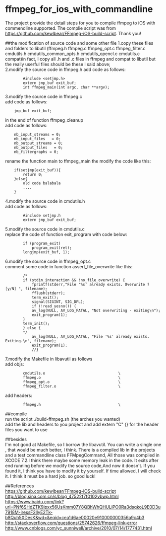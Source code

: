 # ffmpeg_for_ios_with_commandline
The project provide the detail steps for you to compile ffmpeg to iOS with commendline supported. The complie script was from https://github.com/kewlbear/FFmpeg-iOS-build-script. Thank you!

##the modification of source code and some other file
1.copy these files and folders to libutil (ffmpeg.h ffmpeg.c ffmpeg_opt.c ffmpeg_filter.c cmdutils.h cmdutils_common_opts.h cmdutils_opencl.c cmdutils.c compat)in fact, I copy all .h and .c files in ffmpeg and compat to libutil but the really userful files should be these I said above;   
2.modify the source code in ffmpeg.h
		   add code as follows: 
		   
		    #include <setjmp.h>   
			extern jmp_buf exit_buf;   
			int ffmpeg_main(int argc, char **argv);   
		
3.modify the source code in ffmpeg.c   
	add code as follows:   
			
		jmp_buf exit_buf;   
		   
in the end of function ffmpeg_cleanup   
add code as follows:   
		
		nb_input_streams = 0;   
		nb_input_files   = 0;   
		nb_output_streams = 0;   
		nb_output_files   = 0;   
		nb_filtergraphs = 0;   
		   
rename the function main to ffmpeg_main the modify the code like this:   
		
		if(setjmp(exit_buf)){   
			return 0;   
		}else{   
			old code balabala   
			....   
		} 

4.modify the source code in cmdutils.h   
	add code as follows:   
			
			#include setjmp.h   
			extern jmp_buf exit_buf;   
		
5.modify the source code in cmdutils.c   
	replace the code of function exit_program with code below:   
			
			if (program_exit)   
				program_exit(ret);   
			longjmp(exit_buf, 1);   
		
6.modify the source code in ffmpeg_opt.c   
	comment some code in function assert_file_overwrite like this:      
			
			/*   
			if (stdin_interaction && !no_file_overwrite) {   
				fprintf(stderr,"File '%s' already exists. Overwrite ? [y/N] ", filename);   
				fflush(stderr);   
				term_exit();   
				signal(SIGINT, SIG_DFL);   
				if (!read_yesno()) {   
				av_log(NULL, AV_LOG_FATAL, "Not overwriting - exiting\n");   
				exit_program(1);   
			}   
			term_init();   
			} else {  
			*/   
          		av_log(NULL, AV_LOG_FATAL, "File '%s' already exists. Exiting.\n", filename);   
          		exit_program(1);   
        		//}   
        
7.modify the Makefile in libavutil as follows   
	add objs:  
			 
			cmdutils.o                                 \   
			ffmpeg.o                                   \   
			ffmpeg_opt.o                               \   
			ffmpeg_filter.o                            \  
					
add headers:  
			 
			ffmpeg.h                                   \   
		
##compile   
	run the script ./build-ffmpeg.sh (the arches you wanted)   
	add the lib and headers to you project and add extern "C" {} for the header files you want to use   
	   
##besides   
	I'm not good at Makefile, so I borrow the libavutil. You can write a single one , that would be much better, I think. There is a compiled lib in the projects and a test commandline class FFMpegCommand, All those was compiled in XCODE 7.2.I think there maybe some memory leak in the code. It exits after end running before we modify the source code,And now it doesn't. If you found it, I think you have to modify it by yourself. If time allowed, I will check it. I think it must be a hard job. so good luck!

##References   
https://github.com/kewlbear/FFmpeg-iOS-build-script   
http://blog.sina.com.cn/s/blog_47522f7f0102vbwp.html   
https://www.baidu.com/link?url=PNf6SHdZTK9ipxx56UsKmm07Y8QBhWhQHULiPO0Ra3dsqkoL9E0D3u7918M-iressF2IlyE2Tk-b8Quh5XDesK&wd=&eqid=cea1d6ae00020e910000000356a9c4b3   
http://stackoverflow.com/questions/25742626/ffmpeg-link-error   
http://www.cnblogs.com/yc_sunniwell/archive/2010/07/14/1777431.html


